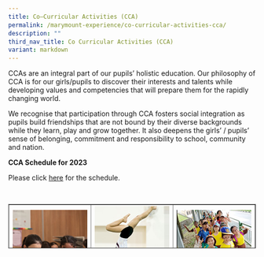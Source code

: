 ```yaml
---
title: Co–Curricular Activities (CCA)
permalink: /marymount-experience/co-curricular-activities-cca/
description: ""
third_nav_title: Co Curricular Activities (CCA)
variant: markdown
---
```

<p>CCAs are an integral part of our pupils’ holistic education. Our philosophy of CCA is for our girls/pupils to discover their interests and talents while developing values and competencies that will prepare them for the rapidly changing world.&nbsp;</p>
<p>We recognise that participation through CCA fosters social integration as pupils build friendships that are not bound by their diverse backgrounds while they learn, play and grow together. It also deepens the girls’ / pupils’ sense of belonging, commitment and responsibility to school, community and nation.</p>
<p><strong>CCA Schedule for 2023</strong></p>
<p>Please click&nbsp;<a href="/files/2023%20Schedule%20for%20Co-Curricular%20Activities.pdf">here</a>&nbsp;for the schedule.</p>
<br>
<table style="border-collapse: collapse; width: 100%; height: 90px;" border="1">
  <tbody>
    <tr>
      <td style="width: 33.3333%; text-align: center;">
        <a href="/marymount-experience/co-curricular-activities-cca/art-club"><img src="/images/cca1.jpg" alt="c1"></a> ART CLUB
      </td>
      <td style="width: 33.3333%; text-align: center;">
        <a href="/marymount-experience/co-curricular-activities-cca/artistic-gymnastics"><img src="/images/cca2.jpg" alt="cca2"></a>ARTISTIC GYMNASTICS
      </td>
      <td style="width: 33.3333%; text-align: center;">
        <a href="/marymount-experience/co-curricular-activities-cca/badminton"><img src="/images/cca3.jpg" alt="cca3"></a>BADMINTON
      </td>
    </tr>
    <tr>
      <td style="width: 33.3333%; text-align: center;">
				<a href="/marymount-experience/co-curricular-activities-cca/brownies"><img src="/images/cca3.jpg" alt="cca3"></a>BROWNIES
				</td>
				<td style="width: 33.3333%; text-align: center;">
        <a href="/marymount-experience/co-curricular-activities-cca/choir"><img src="/images/cca4.jpg" alt="cca4"></a>CHOIR
      </td>
      <td style="width: 33.3333%; text-align: center;">
        <a href="/marymount-experience/co-curricular-activities-cca/dance-ensemble"><img src="/images/cca5.jpg" alt="cca5"></a>DANCE ENSEMBLE
      </td>
    </tr>
    <tr>
					<td style="width: 33.3333%; text-align: center;">
				 <a href="/marymount-experience/co-curricular-activities-cca/drame-club"><img src="/images/cca6.jpg" alt="cca6"></a>DRAMA CLUB
			</td>
      <td style="width: 33.3333%; text-align: center;">
        <a href="/marymount-experience/co-curricular-activities-cca/environmental-science-club/"><img src="/images/Env3.jpeg" alt="cca7"></a>ENVIRONMENTAL SCIENCE CLUB
      </td>      
      <td style="width: 33.3333%; text-align: center;">
        <a href="/marymount-experience/co-curricular-activities-cca/innoplay/"><img src="/images/cca8.jpg" alt="cca8"></a>INNOPLAY
      </td>
    </tr>
    <tr>
			   <td style="width: 33.3333%; text-align: center;">
        <a href="/marymount-experience/co-curricular-activities-cca/netball/"><img src="/images/cca8.jpg" alt="cca8"></a>NETBALL
			  </td><td style="width: 33.3333%; text-align: center;">
        <a href="/marymount-experience/co-curricular-activities-cca/percussion-ensemble"><img src="/images/cca9.jpg" alt="cca9"></a>PERCUSSION ENSEMBLE
      </td>
      <td style="width: 33.3333%; text-align: center;">
        <a href="/marymount-experience/co-curricular-activities-cca/rhythmic-gymnastics"><img src="/images/cca10.jpg" alt="cca10"></a>RHYTHMIC GYMNASTICS
      </td>
		</tr>
		<tr>
			  <td style="width: 33.3333%; text-align: center;">
        <a href="/marymount-experience/co-curricular-activities-cca/science-club"><img src="/images/cca1.jpg" alt="c1"></a> SCIENCE CLUB
      </td>
      <td style="width: 33.3333%; text-align: center;">
        <a href="/marymount-experience/co-curricular-activities-cca/tennis"><img src="/images/cca11.jpg" alt="cca11"></a>TENNIS
      </td>
    </tr>
  </tbody>
</table>
